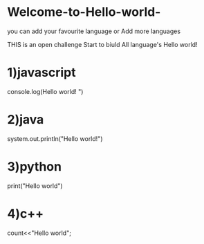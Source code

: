 # Welcome-to-Hello-world-
you can add your favourite language or Add more languages

THIS is an open challenge 
Start to biuld All language's Hello world!

1)javascript
==========
console.log(Hello world! ")

2)java
====
system.out.println("Hello world!")

3)python
======
print("Hello world")

4)c++
===
count<<"Hello world";
